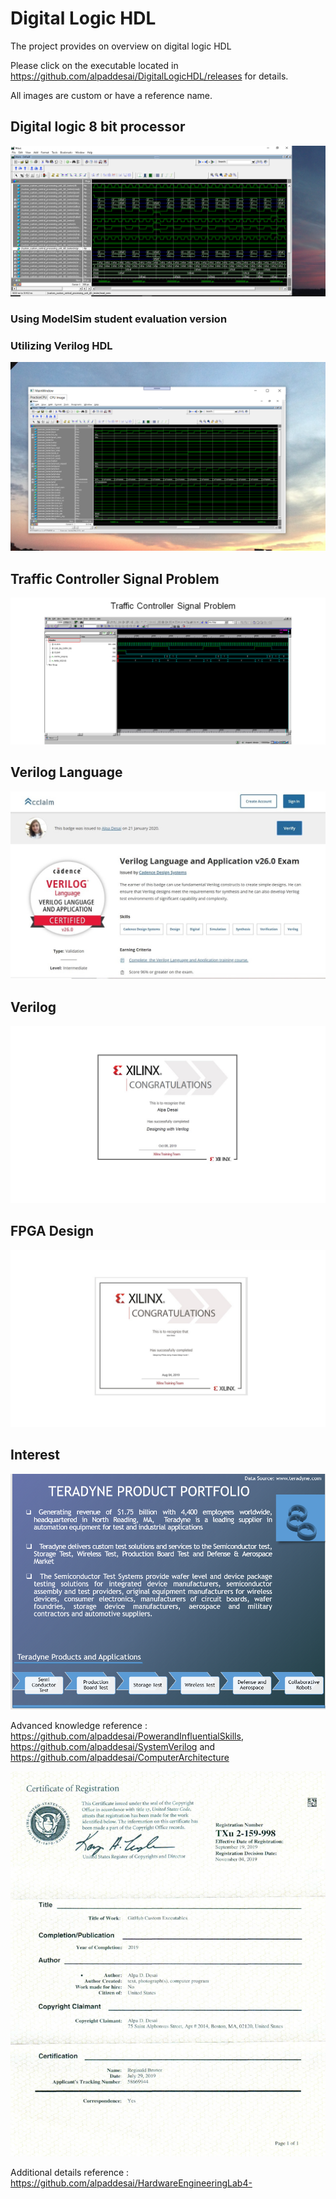 # Digital Logic HDL

The project provides on overview on digital logic HDL

Please click on the executable located in https://github.com/alpaddesai/DigitalLogicHDL/releases for details. 

All images are custom or have a reference name.

## Digital logic 8 bit processor
![image](CPUImage.png)

### Using ModelSim student evaluation version
### Utilizing Verilog HDL
![image](DigitalLogicCPUImage.png)

## Traffic Controller Signal Problem
![image](TrafficControllerExample.png)

## Verilog Language
![image](VerilogLanguageandApplication.jpg)

## Verilog
![image](Verilog.jpg)

## FPGA Design
![image](DesigningFPGA.jpg)

## Interest
![image](image1.png)

Advanced knowledge reference : https://github.com/alpaddesai/PowerandInfluentialSkills,  https://github.com/alpaddesai/SystemVerilog and https://github.com/alpaddesai/ComputerArchitecture

![image](USCopyrightCertificateofRegistration.png)

Additional details reference : https://github.com/alpaddesai/HardwareEngineeringLab4-
